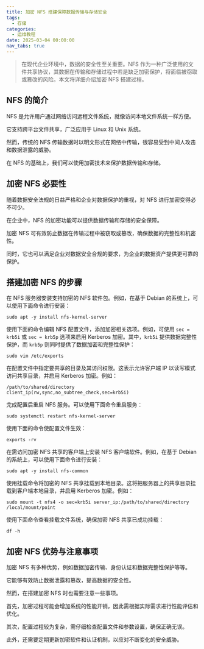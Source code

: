 ```yaml
---
title: 加密 NFS 搭建保障数据传输与存储安全
tags:
  - 存储
categories:
  - 运维教程
date: 2025-03-04 00:00:00
nav_tabs: true
---
```


> 在现代企业环境中，数据的安全性至关重要。NFS 作为一种广泛使用的文件共享协议，其数据在传输和存储过程中若是缺乏加密保护，将面临被窃取或篡改的风险。本文将详细介绍加密 NFS 搭建过程。

<!-- more -->

## NFS 的简介

NFS 是允许用户通过网络访问远程文件系统，就像访问本地文件系统一样方便。

它支持跨平台文件共享，广泛应用于 Linux 和 Unix 系统。

然而，传统的 NFS 传输数据时以明文形式在网络中传输，很容易受到中间人攻击和数据泄露的威胁。

在 NFS 的基础上，我们可以使用加密技术来保护数据传输和存储。

## 加密 NFS 必要性

随着数据安全法规的日益严格和企业对数据保护的重视，对 NFS 进行加密变得必不可少。

在企业中，NFS 的加密功能可以提供数据传输和存储的安全保障。

加密 NFS 可有效防止数据在传输过程中被窃取或篡改，确保数据的完整性和机密性。

同时，它也可以满足企业对数据安全合规的要求，为企业的数据资产提供更可靠的保护。

## 搭建加密 NFS 的步骤

在 NFS 服务器安装支持加密的 NFS 软件包。例如，在基于 Debian 的系统上，可以使用下面命令进行安装：

```
sudo apt -y install nfs-kernel-server
```

使用下面的命令编辑 NFS 配置文件，添加加密相关选项。例如，可使用 `sec = krb5i` 或 `sec = krb5p` 选项来启用 Kerberos 加密。其中，`krb5i` 提供数据完整性保护，而 `krb5p` 则同时提供了数据加密和完整性保护：

```
sudo vim /etc/exports
```

在配置文件中指定要共享的目录及其访问权限。这表示允许客户端 IP 以读写模式访问共享目录，并启用 Kerberos 加密。例如：

```
/path/to/shared/directory client_ip(rw,sync,no_subtree_check,sec=krb5i)
```

完成配置后重启 NFS 服务。可以使用下面命令重启服务：

```
sudo systemctl restart nfs-kernel-server
```

使用下面的命令使配置文件生效：

```
exports -rv
```

在需访问加密 NFS 共享的客户端上安装 NFS 客户端软件。例如，在基于 Debian 的系统上，可以使用下面命令进行安装：

```
sudo apt -y install nfs-common
```

使用挂载命令将加密的 NFS 共享挂载到本地目录。这将把服务器上的共享目录挂载到客户端本地目录，并启用 Kerberos 加密。例如：

```
sudo mount -t nfs4 -o sec=krb5i server_ip:/path/to/shared/directory /local/mount/point
```

使用下面命令查看挂载文件系统，确保加密 NFS 共享已成功挂载：

```
df -h 
```

## 加密 NFS 优势与注意事项

加密 NFS 有多种优势，例如数据加密传输、身份认证和数据完整性保护等等。

它能够有效防止数据泄露和篡改，提高数据的安全性。

然而，在搭建加密 NFS 时也需要注意一些事项。

首先，加密过程可能会增加系统的性能开销，因此需根据实际需求进行性能评估和优化。

其次，配置过程较为复杂，需仔细检查配置文件和参数设置，确保正确无误。

此外，还需要定期更新加密软件和认证机制，以应对不断变化的安全威胁。